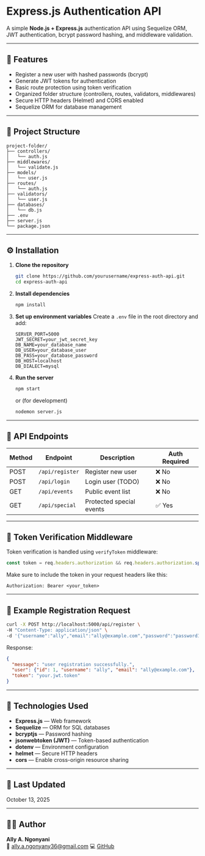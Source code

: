 
# Express.js Authentication API

A simple **Node.js + Express.js** authentication API using Sequelize ORM, JWT authentication, bcrypt password hashing, and middleware validation.

---

## 🚀 Features
- Register a new user with hashed passwords (bcrypt)
- Generate JWT tokens for authentication
- Basic route protection using token verification
- Organized folder structure (controllers, routes, validators, middlewares)
- Secure HTTP headers (Helmet) and CORS enabled
- Sequelize ORM for database management

---

## 🧱 Project Structure
```
project-folder/
├── controllers/
│   └── auth.js
├── middlewares/
│   └── validate.js
├── models/
│   └── user.js
├── routes/
│   └── auth.js
├── validators/
│   └── user.js
├── databases/
│   └── db.js
├── .env
├── server.js
└── package.json
```

---

## ⚙️ Installation

1. **Clone the repository**
   ```bash
   git clone https://github.com/yourusername/express-auth-api.git
   cd express-auth-api
   ```

2. **Install dependencies**
   ```bash
   npm install
   ```

3. **Set up environment variables**
   Create a `.env` file in the root directory and add:
   ```env
   SERVER_PORT=5000
   JWT_SECRET=your_jwt_secret_key
   DB_NAME=your_database_name
   DB_USER=your_database_user
   DB_PASS=your_database_password
   DB_HOST=localhost
   DB_DIALECT=mysql
   ```

4. **Run the server**
   ```bash
   npm start
   ```

   or (for development)
   ```bash
   nodemon server.js
   ```

---

## 📡 API Endpoints

| Method | Endpoint         | Description              | Auth Required |
|---------|------------------|--------------------------|---------------|
| POST    | `/api/register`  | Register new user        | ❌ No         |
| POST    | `/api/login`     | Login user (TODO)        | ❌ No         |
| GET     | `/api/events`    | Public event list        | ❌ No         |
| GET     | `/api/special`   | Protected special events | ✅ Yes        |

---

## 🔐 Token Verification Middleware

Token verification is handled using `verifyToken` middleware:
```js
const token = req.headers.authorization && req.headers.authorization.split(" ")[1];
```

Make sure to include the token in your request headers like this:
```
Authorization: Bearer <your_token>
```

---

## 🧪 Example Registration Request

```bash
curl -X POST http://localhost:5000/api/register \
-H "Content-Type: application/json" \
-d '{"username":"ally","email":"ally@example.com","password":"password123"}'
```

Response:
```json
{
  "message": "user registration successfully.",
  "user": {"id": 1, "username": "ally", "email": "ally@example.com"},
  "token": "your.jwt.token"
}
```

---

## 🧰 Technologies Used
- **Express.js** — Web framework
- **Sequelize** — ORM for SQL databases
- **bcryptjs** — Password hashing
- **jsonwebtoken (JWT)** — Token-based authentication
- **dotenv** — Environment configuration
- **helmet** — Secure HTTP headers
- **cors** — Enable cross-origin resource sharing

---

## 📅 Last Updated
October 13, 2025

---

## 🧑‍💻 Author
**Ally A. Ngonyani**  
📧 ally.a.ngonyany36@gmail.com 
💻 [GitHub](https://github.com/allyosman)
